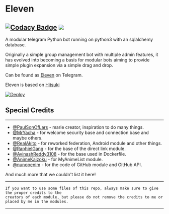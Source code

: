 # Eleven

[![Codacy Badge](https://api.codacy.com/project/badge/Grade/630d285e84d143bfb39ccdf07131656c)](https://app.codacy.com/manual/satanicsoul/MissEleven?utm_source=github.com&utm_medium=referral&utm_content=satanicsoul/MissEleven&utm_campaign=Badge_Grade_Settings)  ![](https://img.shields.io/github/repo-size/satanicsoul/MissEleven.svg?label=Repo%20size&style=flat-square)
----------

A modular telegram Python bot running on python3 with an sqlalchemy database.

Originally a simple group management bot with multiple admin features, it has evolved into becoming a basis for modular bots aiming to provide simple plugin expansion via a simple drag and drop.

Can be found as [Eleven](https://t.me/MissElevenBot) on Telegram.

Eleven is based on [Hitsuki](https://github.com/HitaloSama/Hitsuki)

[![Deploy](https://www.herokucdn.com/deploy/button.svg)](https://heroku.com/deploy?template=https://github.com/satanicsoul/MissEleven.git)

## Special Credits
----------

* [@PaulSonOfLars](https://github.com/PaulSonOfLars) - marie creator, inspiration to do many things.
* [@MrYacha](https://github.com/MrYacha) - for welcome security base and connection base and maybe others.
* [@RealAkito](https://github.com/RealAkito) - for reworked federation, Android module and other things.
* [@RaphielGang](https://github.com/RaphielGang) - for the base of the direct link module.
* [@AvinashReddy3108](https://github.com/AvinashReddy3108) - for the base used in Dockerfile.
* [@AnimeKaizoku](https://github.com/AnimeKaizoku) - for MyAnimeList module.
* [@nunopenim](https://github.com/nunopenim) - for the code of GitHub module and GitHub API.

And much more that we couldn't list it here!

----------
```
If you want to use some files of this repo, always make sure to give the proper credits to the 
creators of each module, but please do not remove the credits to me or placed by me in the modules.
```
----------
